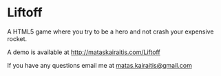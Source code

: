 # Liftoff
A HTML5 game where you try to be a hero and not crash your expensive rocket.

A demo is available at http://mataskairaitis.com/Liftoff

If you have any questions email me at matas.kairaitis@gmail.com
